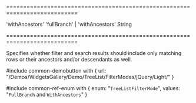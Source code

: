 ===========================================================================
<!--default-->'withAncestors'<!--/default-->
<!--acceptValues-->'fullBranch' | 'withAncestors'<!--/acceptValues-->
<!--type-->String<!--/type-->
===========================================================================

<!--shortDescription-->
Specifies whether filter and search results should include only matching rows or their ancestors and/or descendants as well.
<!--/shortDescription-->

<!--fullDescription-->
#include common-demobutton with {
    url: "/Demos/WidgetsGallery/Demo/TreeList/FilterModes/jQuery/Light/"
}

#include common-ref-enum with {
    enum: "`TreeListFilterMode`",
    values: "`FullBranch` and `WithAncestors`"
}
<!--/fullDescription-->